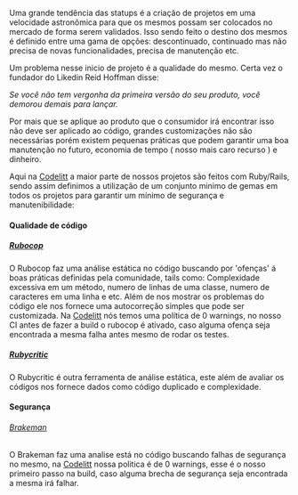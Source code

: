 Uma grande tendência das statups é a criação de projetos em uma
velocidade astronômica para que os mesmos possam ser colocados no
mercado de forma serem validados. Isso sendo feito o destino dos mesmos
é definido entre uma gama de opções: descontinuado, continuado mas não
precisa de novas funcionalidades, precisa de manutenção etc.


Um problema nesse inicio de projeto é a qualidade do mesmo. Certa vez o
fundador do Likedin Reid Hoffman disse:


*Se você não tem vergonha da primeira versão do seu produto, você
demorou demais para lançar.*


Por mais que se aplique ao produto que o consumidor irá encontrar isso
não deve ser aplicado ao código, grandes customizações não são
necessárias porém existem pequenas práticas que podem garantir uma boa
manutenção no futuro, economia de tempo ( nosso mais caro recurso ) e
dinheiro.


Aqui na [Codelitt](codelitt.com) a maior parte de nossos projetos são
feitos com Ruby/Rails, sendo assim definimos a utilização de um conjunto
minimo de gemas em todos os projetos para garantir um mínimo de
segurança e manutenibilidade:

#### Qualidade de código
##### [Rubocop](https://github.com/bbatsov/rubocop)

O Rubocop faz uma análise estática no código buscando por 'ofenças' á
boas práticas definidas pela comunidade, tails como: Complexidade
excessiva em um método, numero de linhas de uma classe, numero de
caracteres em uma linha e etc. Além de nos mostrar os problemas do
código ele nos fornece uma autocorreção simples que pode ser
customizada.
Na [Codelitt](codelitt.com) nós temos uma política de 0 warnings, no
nosso CI antes de fazer a build o rubocop é ativado, caso alguma ofença
seja encontrada a mesma falha antes mesmo de rodar os testes.

##### [Rubycritic](https://github.com/whitesmith/rubycritic)

O Rubycritic é outra ferramenta de análise estática, este além de
avaliar os códigos nos fornece dados como código duplicado e
complexidade.

#### Segurança

###### [Brakeman](https://github.com/presidentbeef/brakeman)

O Brakeman faz uma analise está no código buscando falhas de segurança
no mesmo, na [Codelitt](codelitt.com) nossa politica é de 0 warnings,
esse é o nosso primeiro passo na build, caso alguma brecha de segurança
seja encontrada a mesma irá falhar.
